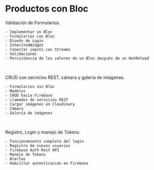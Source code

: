 
# Productos con Bloc

Validación de Formularios.

    - Implementar un Bloc
    - Formularios con Bloc
    - Diseño de Login
    - InheritedWidget
    - Conectar inputs con Streams
    - Validaciones
    - Persistencia de los valores de un Bloc después de un HotReload

<br />

CRUD con servicios REST, cámara y galería de imágenes.

    - Formularios sin Bloc
    - Modelos
    - CRUD hacia Firebase
    - Llamados de servicios REST
    - Cargar imágenes en Cloudinary
    - Cámara
    - Galería de imágenes

<br />

Registro, Login y manejo de Tokens.

    - Funcionamiento completo del login
    - Registro de nuevos usuarios
    - Firebase Auth Rest API
    - Manejo de Tokens
    - Alertas
    - Habilitar autenticación en Firebase